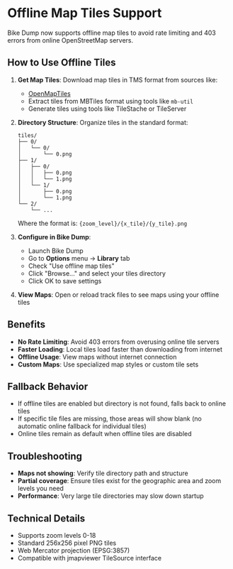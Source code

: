 # Offline Map Tiles Support

Bike Dump now supports offline map tiles to avoid rate limiting and 403 errors from online OpenStreetMap servers.

## How to Use Offline Tiles

1. **Get Map Tiles**: Download map tiles in TMS format from sources like:
   - [OpenMapTiles](https://openmaptiles.com/downloads/dataset/osm/)
   - Extract tiles from MBTiles format using tools like `mb-util`
   - Generate tiles using tools like TileStache or TileServer

2. **Directory Structure**: Organize tiles in the standard format:
   ```
   tiles/
   ├── 0/
   │   └── 0/
   │       └── 0.png
   ├── 1/
   │   ├── 0/
   │   │   ├── 0.png
   │   │   └── 1.png
   │   └── 1/
   │       ├── 0.png
   │       └── 1.png
   └── 2/
       └── ...
   ```
   Where the format is: `{zoom_level}/{x_tile}/{y_tile}.png`

3. **Configure in Bike Dump**:
   - Launch Bike Dump
   - Go to **Options** menu → **Library** tab
   - Check "Use offline map tiles"
   - Click "Browse..." and select your tiles directory
   - Click OK to save settings

4. **View Maps**: Open or reload track files to see maps using your offline tiles

## Benefits

- **No Rate Limiting**: Avoid 403 errors from overusing online tile servers
- **Faster Loading**: Local tiles load faster than downloading from internet
- **Offline Usage**: View maps without internet connection
- **Custom Maps**: Use specialized map styles or custom tile sets

## Fallback Behavior

- If offline tiles are enabled but directory is not found, falls back to online tiles
- If specific tile files are missing, those areas will show blank (no automatic online fallback for individual tiles)
- Online tiles remain as default when offline tiles are disabled

## Troubleshooting

- **Maps not showing**: Verify tile directory path and structure
- **Partial coverage**: Ensure tiles exist for the geographic area and zoom levels you need
- **Performance**: Very large tile directories may slow down startup

## Technical Details

- Supports zoom levels 0-18
- Standard 256x256 pixel PNG tiles
- Web Mercator projection (EPSG:3857)
- Compatible with jmapviewer TileSource interface